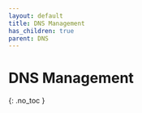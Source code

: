 ```yaml
---
layout: default
title: DNS Management
has_children: true
parent: DNS
---
```


# DNS Management
{: .no_toc }